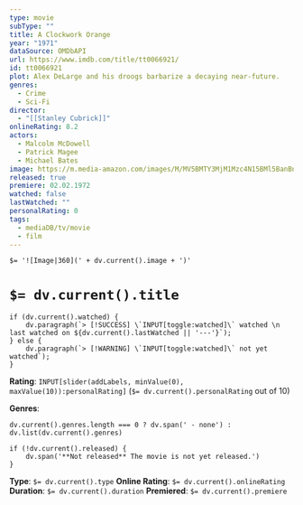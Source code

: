 ```yaml
---
type: movie
subType: ""
title: A Clockwork Orange
year: "1971"
dataSource: OMDbAPI
url: https://www.imdb.com/title/tt0066921/
id: tt0066921
plot: Alex DeLarge and his droogs barbarize a decaying near-future.
genres:
  - Crime
  - Sci-Fi
director:
  - "[[Stanley Cubrick]]"
onlineRating: 8.2
actors:
  - Malcolm McDowell
  - Patrick Magee
  - Michael Bates
image: https://m.media-amazon.com/images/M/MV5BMTY3MjM1Mzc4N15BMl5BanBnXkFtZTgwODM0NzAxMDE@._V1_SX300.jpg
released: true
premiere: 02.02.1972
watched: false
lastWatched: ""
personalRating: 0
tags:
  - mediaDB/tv/movie
  - film
---
```


`$= '![Image|360](' + dv.current().image + ')'`

# `$= dv.current().title`

```dataviewjs
if (dv.current().watched) {
	dv.paragraph(`> [!SUCCESS] \`INPUT[toggle:watched]\` watched \n last watched on ${dv.current().lastWatched || '---'}`);
} else {
	dv.paragraph(`> [!WARNING] \`INPUT[toggle:watched]\` not yet watched`);
}
```

**Rating**:  `INPUT[slider(addLabels, minValue(0), maxValue(10)):personalRating]` (`$= dv.current().personalRating` out of 10)

**Genres**:
```dataviewjs
dv.current().genres.length === 0 ? dv.span(' - none') : dv.list(dv.current().genres)
```

```dataviewjs
if (!dv.current().released) {
	dv.span('**Not released** The movie is not yet released.')
}
```

**Type**: `$= dv.current().type`
**Online Rating**: `$= dv.current().onlineRating`
**Duration**:  `$= dv.current().duration`
**Premiered**: `$= dv.current().premiere`